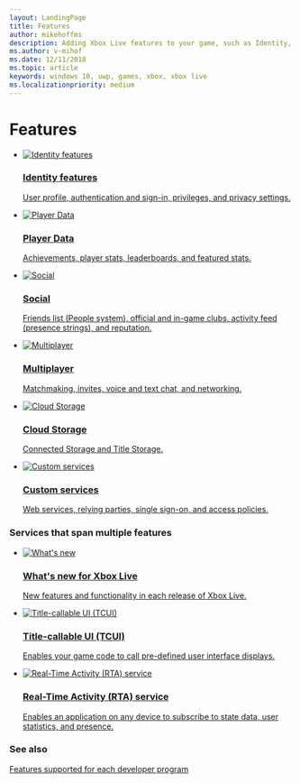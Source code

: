```yaml
---
layout: LandingPage
title: Features
author: mikehoffms
description: Adding Xbox Live features to your game, such as Identity, Social features, Achievements, Cloud Storage, and Multiplayer features; and configuring Custom services to use Xbox Live.
ms.author: v-mihof
ms.date: 12/11/2018
ms.topic: article
keywords: windows 10, uwp, games, xbox, xbox live
ms.localizationpriority: medium
---
```


<h1>Features</h1>

<ul class="cardsF panelContent cols cols2">
    <li>
        <a href="identity/live-identity-nav.md">
            <div class="cardSize">
                <div class="cardPadding">
                    <div class="card">
                        <div class="cardImageOuter">
                            <div class="cardImage">
                                <img src="https://docs.microsoft.com/media/common/i_account-management.svg" alt="Identity features"/>
                            </div>
                        </div>
                        <div class="cardText">
                            <h3>Identity features</h3>
                            <p>User profile, authentication and sign-in, privileges, and privacy settings.</p>
                        </div>
                    </div>
                </div>
            </div>
        </a>
    </li>
    <li>
        <a href="player-data/live-playerdata-nav.md">
            <div class="cardSize">
                <div class="cardPadding">
                    <div class="card">
                        <div class="cardImageOuter">
                            <div class="cardImage">
                                <img src="https://docs.microsoft.com/media/common/i_common-data-service.svg" alt="Player Data"/>
                            </div>
                        </div>
                        <div class="cardText">
                            <h3>Player Data</h3>
                            <p>Achievements, player stats, leaderboards, and featured stats.</p>
                        </div>
                    </div>
                </div>
            </div>
        </a>
    </li>
    <li>
        <a href="social/live-social-nav.md">
            <div class="cardSize">
                <div class="cardPadding">
                    <div class="card">
                        <div class="cardImageOuter">
                            <div class="cardImage">
                                <img src="https://docs.microsoft.com/media/common/i_configure-teams.svg" alt="Social"/>
                            </div>
                        </div>
                        <div class="cardText">
                            <h3>Social</h3>
                            <p>Friends list (People system), official and in-game clubs, activity feed (presence strings), and reputation.</p>
                        </div>
                    </div>
                </div>
            </div>
        </a>
    </li>
    <li>
        <a href="multiplayer/live-multiplayer-nav.md">
            <div class="cardSize">
                <div class="cardPadding">
                    <div class="card">
                        <div class="cardImageOuter">
                            <div class="cardImage">
                                <img src="https://docs.microsoft.com/media/common/i_share.svg" alt="Multiplayer"/>
                            </div>
                        </div>
                        <div class="cardText">
                            <h3>Multiplayer</h3>
                            <p>Matchmaking, invites, voice and text chat, and networking.</p>
                        </div>
                    </div>
                </div>
            </div>
        </a>
    </li>
    <li>
        <a href="cloud-storage/live-cloud-storage-nav.md">
            <div class="cardSize">
                <div class="cardPadding">
                    <div class="card">
                        <div class="cardImageOuter">
                            <div class="cardImage">
                                <img src="https://docs.microsoft.com/media/common/i_data-gateway.svg" alt="Cloud Storage"/>
                            </div>
                        </div>
                        <div class="cardText">
                            <h3>Cloud Storage</h3>
                            <p>Connected Storage and Title Storage.</p>
                        </div>
                    </div>
                </div>
            </div>
        </a>
    </li>
    <li>
        <a href="custom-services/live-custom-services-nav.md">
            <div class="cardSize">
                <div class="cardPadding">
                    <div class="card">
                        <div class="cardImageOuter">
                            <div class="cardImage">
                                <img src="https://docs.microsoft.com/media/common/i_service-hooks.svg" alt="Custom services"/>
                            </div>
                        </div>
                        <div class="cardText">
                            <h3>Custom services</h3>
                            <p>Web services, relying parties, single sign-on, and access policies.</p>
                        </div>
                    </div>
                </div>
            </div>
        </a>
    </li>
</ul>


<h3>Services that span multiple features</h3>

<ul class="cardsF panelContent cols cols2">
    <li>
        <a href="../whats-new/whats-new.md">
            <div class="cardSize">
                <div class="cardPadding">
                    <div class="card">
                        <div class="cardImageOuter">
                            <div class="cardImage">
                                <img src="https://docs.microsoft.com/media/common/i_whats-new.svg" alt="What's new"/>
                            </div>
                        </div>
                        <div class="cardText">
                            <h3>What's new for Xbox Live</h3>
                            <p>New features and functionality in each release of Xbox Live.</p>
                        </div>
                    </div>
                </div>
            </div>
        </a>
    </li>
    <li>
        <a href="tcui/tcui_nav.md">
            <div class="cardSize">
                <div class="cardPadding">
                    <div class="card">
                        <div class="cardImageOuter">
                            <div class="cardImage">
                                <img src="https://docs.microsoft.com/media/common/i_form.svg" alt="Title-callable UI (TCUI)"/>
                            </div>
                        </div>
                        <div class="cardText">
                            <h3>Title-callable UI (TCUI)</h3>
                            <p>Enables your game code to call pre-defined user interface displays.</p>
                        </div>
                    </div>
                </div>
            </div>
        </a>
    </li>
    <li>
        <a href="../real-time-activity-service/real-time-activity-service_nav.md">
            <div class="cardSize">
                <div class="cardPadding">
                    <div class="card">
                        <div class="cardImageOuter">
                            <div class="cardImage">
                                <img src="https://docs.microsoft.com/media/common/i_alert.svg" alt="Real-Time Activity (RTA) service"/>
                            </div>
                        </div>
                        <div class="cardText">
                            <h3>Real-Time Activity (RTA) service</h3>
                            <p>Enables an application on any device to subscribe to state data, user statistics, and presence.</p>
                        </div>
                    </div>
                </div>
            </div>
        </a>
    </li>
</ul>


### See also

[Features supported for each developer program](../get-started/join-dev-program/feature-comparison-table.md)
